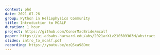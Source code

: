 ```yaml
---
context: phd
date: 2021-07-26
group: Python in Heliophysics Community
title: Introduction to MCALF
duration: 1 hour
project: https://github.com/ConorMacBride/mcalf
paper: https://ui.adsabs.harvard.edu/abs/2021arXiv210509303M/abstract
slides: intro_to_mcalf.pdf
recording: https://youtu.be/ozQSxa98Dmc
---
```

